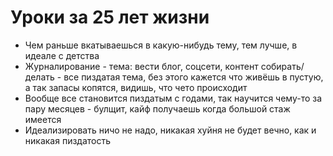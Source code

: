 # Уроки за 25 лет жизни

- Чем раньше вкатываешься в какую-нибудь тему, тем лучше, в идеале с детства
- Журналирование - тема: вести блог, соцсети, контент собирать/делать - все пиздатая тема, без этого кажется что живёшь в пустую, а так запасы копятся, видишь, что чето происходит 
- Вообще все становится пиздатым с годами, так научится чему-то за пару месяцев - булщит, кайф получаешь когда большой стаж имеется
- Идеализировать ничо не надо, никакая хуйня не будет вечно, как и никакая пиздатость
